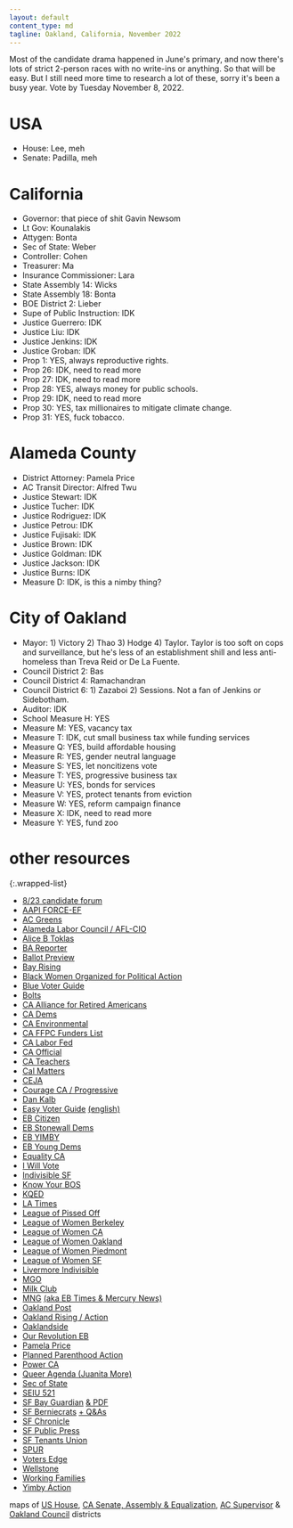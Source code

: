 ```yaml
---
layout: default
content_type: md
tagline: Oakland, California, November 2022
---
```


Most of the candidate drama happened in June's primary, and now there's lots of strict 2-person races with no write-ins or anything. So that will be easy. But I still need more time to research a lot of these, sorry it's been a busy year. Vote by Tuesday November 8, 2022.

# USA
* House: Lee, meh
* Senate: Padilla, meh

# California
* Governor: that piece of shit Gavin Newsom
* Lt Gov: Kounalakis
* Attygen: Bonta
* Sec of State: Weber
* Controller: Cohen
* Treasurer: Ma
* Insurance Commissioner: Lara
* State Assembly 14: Wicks
* State Assembly 18: Bonta
* BOE District 2: Lieber
* Supe of Public Instruction: IDK
* Justice Guerrero: IDK
* Justice Liu: IDK
* Justice Jenkins: IDK
* Justice Groban: IDK
* Prop 1: YES, always reproductive rights.
* Prop 26: IDK, need to read more
* Prop 27: IDK, need to read more
* Prop 28: YES, always money for public schools.
* Prop 29: IDK, need to read more
* Prop 30: YES, tax millionaires to mitigate climate change.
* Prop 31: YES, fuck tobacco.

# Alameda County
* District Attorney: Pamela Price
* AC Transit Director: Alfred Twu
* Justice Stewart: IDK
* Justice Tucher: IDK
* Justice Rodriguez: IDK
* Justice Petrou: IDK
* Justice Fujisaki: IDK
* Justice Brown: IDK
* Justice Goldman: IDK
* Justice Jackson: IDK
* Justice Burns: IDK
* Measure D: IDK, is this a nimby thing?

# City of Oakland
* Mayor: 1) Victory 2) Thao 3) Hodge 4) Taylor. Taylor is too soft on cops and surveillance, but he's less of an establishment shill and less anti-homeless than Treva Reid or De La Fuente.
* Council District 2: Bas
* Council District 4: Ramachandran
* Council District 6: 1) Zazaboi 2) Sessions. Not a fan of Jenkins or Sidebotham.
* Auditor: IDK
* School Measure H: YES
* Measure M: YES, vacancy tax
* Measure T: IDK, cut small business tax while funding services
* Measure Q: YES, build affordable housing
* Measure R: YES, gender neutral language
* Measure S: YES, let noncitizens vote
* Measure T: YES, progressive business tax
* Measure U: YES, bonds for services
* Measure V: YES, protect tenants from eviction
* Measure W: YES, reform campaign finance
* Measure X: IDK, need to read more
* Measure Y: YES, fund zoo

# other resources

{:.wrapped-list}
* [8/23 candidate forum](https://www.facebook.com/mgodems/posts/pfbid0jt9vAABhjY5R7W22u6o85WorrrtMrURFq3fSvcoFQNUry78wzZX8wxsfBfWNqw7Zl)
* [AAPI FORCE-EF](https://www.aapiforce-ef.vote/election-guide)
* [AC Greens](https://acgreens.files.wordpress.com/2022/10/gpac-vg-11-22-web.pdf)
* [Alameda Labor Council / AFL-CIO](https://alamedalabor.org/wp-content/uploads/2022/10/alc_2022-slate-card_north_v2-2.jpg)
* [Alice B Toklas](https://www.alicebtoklas.org/endorsements)
* [BA Reporter](https://www.ebar.com/story.php?id=319511)
* [Ballot Preview](https://ballotpedia.org/Sample_Ballot_Lookup)
* [Bay Rising](https://bayrisingaction.org/2022-endorsements-summary/)
* [Black Women Organized for Political Action](https://www.bwopatileleads.org/2022_ca_voter_guides)
* [Blue Voter Guide](https://bluevoterguide.org/)
* [Bolts](https://boltsmag.org/whats-on-the-ballot/2022-general-election-cheat-sheet/)
* [CA Alliance for Retired Americans](https://californiaalliance.org/candidate-forums-2022/)
* [CA Dems](https://cadem.org/endorsements/)
* [CA Environmental](https://www.envirovoters.org/2022-endorsements/)
* [CA FFPC Funders List](https://www.fppc.ca.gov/transparency/top-contributors/nov-22-gen.html)
* [CA Labor Fed](https://calaborfed.org/2022-general-election-endorsements/)
* [CA Official](https://vig.cdn.sos.ca.gov/2022/general/pdf/complete-vig.pdf)
* [CA Teachers](https://www.cta.org/our-advocacy/election-2022/recommendations-2022)
* [Cal Matters](https://calmatters.org/california-voter-guide-2022/)
* [CEJA](https://ceja-action.org/ej-voter/2022ejcrew/)
* [Courage CA / Progressive](https://progressivevotersguide.com/california/2022/general/county/alameda)
* [Dan Kalb](https://www.dankalb.net/dan-s-voter-guide-nov-2022)
* [Easy Voter Guide](https://easyvoterguide.org/) [(english)](https://easyvoterguide.org/wp-content/uploads/2022/09/EVG-Nov2022-Eng.pdf)
* [EB Citizen](https://ebcitizen.com/2021/03/16/2022-east-bay-candidate-list-march-primary/)
* [EB Stonewall Dems](http://eastbaystonewalldemocrats.org/Elections)
* [EB YIMBY](https://www.eastbayyimby.org/endorsements)
* [EB Young Dems](https://www.ebyd.org/endorsements)
* [Equality CA](https://www.eqca.org/elections/)
* [I Will Vote](https://iwillvote.com/)
* [Indivisible SF](https://indivisiblesf.org/blog/2022/9/27/propositions-on-the-2022-octnov-ballot)
* [Know Your BOS](https://www.youtube.com/watch?v=oO98_W_98hs)
* [KQED](https://www.kqed.org/voterguide)
* [LA Times](https://www.latimes.com/opinion/story/2022-09-08/los-angeles-times-elections-endorsements-november-2022-races)
* [League of Pissed Off](https://www.theleaguesf.org/Nov_2022)
* [League of Women Berkeley](https://www.lwvbae.org/the-november-2022-election/)
* [League of Women CA](https://lwvc.org/current-election)
* [League of Women Oakland](https://www.lwvoakland.org/decide-nov22)
* [League of Women Piedmont](https://www.lwvpiedmont.org/content.aspx?page_id=22&club_id=601389&module_id=517772)
* [League of Women SF](https://drive.google.com/file/d/1clPAzgzM7WwldVxz7zGT6WLoXpyzXKb7/view)
* [Livermore Indivisible](https://www.youtube.com/watch?v=F898oIKVJSU)
* [MGO](https://mgodems.org/)
* [Milk Club](https://www.milkclub.org/endorsements)
* [MNG](https://www.eastbaytimes.com/2022/07/31/our-california-and-bay-area-endorsements-for-the-nov-8-general-election-election-ballot/) [(aka EB Times & Mercury News)](https://en.wikipedia.org/wiki/Digital_First_Media)
* [Oakland Post](https://www.postnewsgroup.com/op-ed-public-safety-for-oakland-prevention-and-policing-intervention-and-enforcement/)
* [Oakland Rising](https://www.oaklandrising.org/2022voterguide/)[ / Action](https://oaklandrisingaction.org/2022VoterGuide/)
* [Oaklandside](https://oaklandside.org/oakland-election-2022/)
* [Our Revolution EB](https://www.ourrevolutioneastbay.org/endorsements---nov-2022.html)
* [Pamela Price](https://www.pamelaprice4da.com/)
* [Planned Parenthood Action](https://www.plannedparenthoodaction.org/planned-parenthood-advocates-mar-monte/voter-guide-2022/ca-endorsements#alameda)
* [Power CA](https://powercaaction.org/voting-resources/)
* [Queer Agenda (Juanita More)](https://juanitamore.com/vote)
* [Sec of State](https://www.sos.ca.gov/elections/upcoming-elections/general-election-nov-8-2022)
* [SEIU 521](https://www.seiu521.org/2022election/)
* [SF Bay Guardian](https://www.sfbg.com/2022/10/10/endorsements-fall-2022/) [& PDF](https://www.sfbg.com/wp-content/uploads/2022/10/sfbgclipoutf22.pdf)
* [SF Berniecrats](https://sfberniecrats.com/november-2022-endorsements/) [+ Q&As](https://sfberniecrats.com/candidate-questionnaires-november-2022-election/)
* [SF Chronicle](https://www.sfchronicle.com/projects/2022/california-voter-guide-november/)
* [SF Public Press](https://www.sfpublicpress.org/november-2022-sf-election-guide/)
* [SF Tenants Union](https://sftu.org/endorsements/)
* [SPUR](https://www.spur.org/voter-guide/2022-11)
* [Voters Edge](http://votersedge.org/ca/en/election/2022-11-08/alameda-county)
* [Wellstone](http://wellstoneclub.org/new-endorsements/)
* [Working Families](https://workingfamilies.org/state/california/)
* [Yimby Action](https://yimbyaction.org/endorsements/)

maps of [US House](https://en.wikipedia.org/wiki/List_of_United_States_congressional_districts), [CA Senate, Assembly & Equalization](https://statewidedatabase.org/gis/districtscomp.html), [AC Supervisor](http://www.acgov.org/board/documents/districtmap.pdf) & [Oakland Council](https://oakgis.maps.arcgis.com/apps/instant/lookup/index.html?appid=da589a352c8641459af8a0f890398d44%2F) districts
